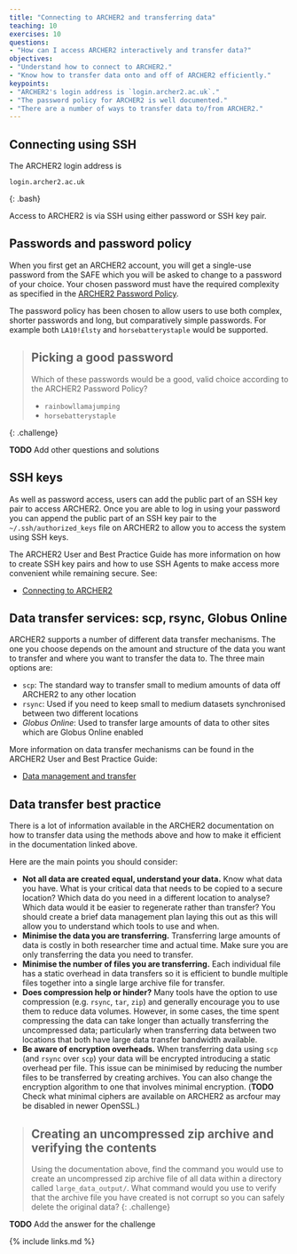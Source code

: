 ```yaml
---
title: "Connecting to ARCHER2 and transferring data"
teaching: 10
exercises: 10
questions:
- "How can I access ARCHER2 interactively and transfer data?"
objectives:
- "Understand how to connect to ARCHER2."
- "Know how to transfer data onto and off of ARCHER2 efficiently."
keypoints:
- "ARCHER2's login address is `login.archer2.ac.uk`."
- "The password policy for ARCHER2 is well documented."
- "There are a number of ways to transfer data to/from ARCHER2."
---
```


## Connecting using SSH

The ARCHER2 login address is

```
login.archer2.ac.uk
```
{: .bash}

Access to ARCHER2 is via SSH using either password or SSH key pair.

## Passwords and password policy

When you first get an ARCHER2 account, you will get a single-use password from the 
SAFE which you will be asked to change to a password of your choice. Your chosen 
password must have the required complexity as specified in the
[ARCHER2 Password Policy](https://www.archer2.ac.uk/about/policies/passwords_usernames.html).

The password policy has been chosen to allow users to use both complex, shorter passwords and
long, but comparatively simple passwords. For example both `LA10!£lsty` and `horsebatterystaple`
would be supported.

> ## Picking a good password
> Which of these passwords would be a good, valid choice according to the ARCHER2 Password
> Policy?
> * `rainbowllamajumping`
> * `horsebatterystaple`
> 
{: .challenge}

**TODO** Add other questions and solutions

## SSH keys

As well as password access, users can add the public part of an SSH key pair to access ARCHER2.
Once you are able to log in using your password you can append the public part of an SSH key 
pair to the `~/.ssh/authorized_keys` file on ARCHER2 to allow you to access the system using 
SSH keys.

The ARCHER2 User and Best Practice Guide has more information on how to create SSH key pairs
and how to use SSH Agents to make access more convenient while remaining secure. See:

* [Connecting to ARCHER2](https://docs.archer2.ac.uk/user-guide/connecting.html)

## Data transfer services: scp, rsync, Globus Online

ARCHER2 supports a number of different data transfer mechanisms. The one you choose depends
on the amount and structure of the data you want to transfer and where you want to transfer
the data to. The three main options are:

* `scp`: The standard way to transfer small to medium amounts of data off ARCHER2 to any other location
* `rsync`: Used if you need to keep small to medium datasets synchronised between two different locations
* *Globus Online*: Used to transfer large amounts of data to other sites which are Globus Online enabled

More information on data transfer mechanisms can be found in the ARCHER2 User and Best Practice Guide:

* [Data management and transfer](https://docs.archer2.ac.uk/user-guide/data.html)

## Data transfer best practice

There is a lot of information available in the ARCHER2 documentation on how to transfer data using the
methods above and how to make it efficient in the documentation linked above.

Here are the main points you should consider:

* **Not all data are created equal, understand your data.** Know what data you have. What is your
  critical data that needs to be copied to a secure location? Which data do you need in a different
  location to analyse? Which data would it be easier to regenerate rather than transfer? You should
  create a brief data management plan laying this out as this will allow you to understand which
  tools to use and when.
* **Minimise the data you are transferring.** Transferring large amounts of data is costly in both
  researcher time and actual time. Make sure you are only transferring the data you need to transfer.
* **Minimise the number of files you are transferring.** Each individual file has a static overhead in
  data transfers so it is efficient to bundle multiple files together into a single large
  archive file for transfer.
* **Does compression help or hinder?** Many tools have the option to use compression (e.g. `rsync`,
  `tar`, `zip`) and generally encourage you to use them to reduce data volumes. However, in some cases,
  the time spent compressing the data can take longer than actually transferring the uncompressed
  data; particularly when transferring data between two locations that both have large data transfer
  bandwidth available.
* **Be aware of encryption overheads.** When transferring data using `scp` (and `rsync` over `scp`)
  your data will be encrypted introducing a static overhead per file. This issue can be minimised by
  reducing the number files to be transferred by creating archives. You can also change the encryption
  algorithm to one that involves minimal encryption. (**TODO** Check what minimal ciphers are available
  on ARCHER2 as arcfour may be disabled in newer OpenSSL.)

> ## Creating an uncompressed zip archive and verifying the contents
> Using the documentation above, find the command you would use to create an uncompressed zip archive
> file of all data within a directory called `large_data_output/`. What command would you use to verify
> that the archive file you have created is not corrupt so you can safely delete the original data?
{: .challenge}

**TODO** Add the answer for the challenge

{% include links.md %}

